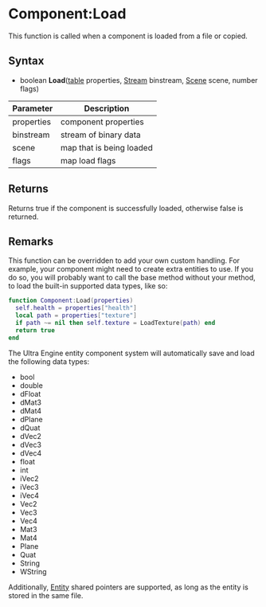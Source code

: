 # Component:Load

This function is called when a component is loaded from a file or copied.

## Syntax

- boolean **Load**([table](https://www.lua.org/manual/5.4/manual.html#6.6) properties, [Stream](Stream.md) binstream, [Scene](Scene.md) scene, number flags)

| Parameter | Description |
|---|---|
| properties | component properties |
| binstream | stream of binary data |
| scene | map that is being loaded |
| flags | map load flags |

## Returns

Returns true if the component is successfully loaded, otherwise false is returned.

## Remarks

This function can be overridden to add your own custom handling. For example, your component might need to create extra entities to use. If you do so, you will probably want to call the base method without your method, to load the built-in supported data types, like so:

```lua
function Component:Load(properties)
  self.health = properties["health"]
  local path = properties["texture"]
  if path ~= nil then self.texture = LoadTexture(path) end
  return true
end
```

The Ultra Engine entity component system will automatically save and load the following data types:
- bool
- double
- dFloat
- dMat3
- dMat4
- dPlane
- dQuat
- dVec2
- dVec3
- dVec4
- float
- int
- iVec2
- iVec3
- iVec4
- Vec2
- Vec3
- Vec4
- Mat3
- Mat4
- Plane
- Quat
- String
- WString
  
Additionally, [Entity](Entity.md) shared pointers are supported, as long as the entity is stored in the same file.
